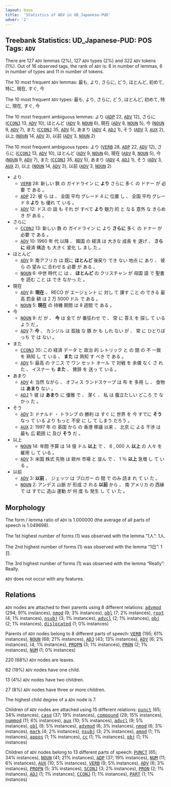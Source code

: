 ```yaml
---
layout: base
title:  'Statistics of ADV in UD_Japanese-PUD'
udver: '2'
---
```


## Treebank Statistics: UD_Japanese-PUD: POS Tags: `ADV`

There are 127 `ADV` lemmas (2%), 127 `ADV` types (2%) and 322 `ADV` tokens (1%).
Out of 16 observed tags, the rank of `ADV` is: 6 in number of lemmas, 6 in number of types and 11 in number of tokens.

The 10 most frequent `ADV` lemmas: 最も, より, さらに, どう, ほとんど, 初めて, 特に, 現在, すぐ, 今

The 10 most frequent `ADV` types:  最も, より, さらに, どう, ほとんど, 初めて, 特に, 現在, すぐ, 今

The 10 most frequent ambiguous lemmas: より (<tt><a href="ja_pud-pos-ADP.html">ADP</a></tt> 22, <tt><a href="ja_pud-pos-ADV.html">ADV</a></tt> 12), さらに (<tt><a href="ja_pud-pos-CCONJ.html">CCONJ</a></tt> 13, <tt><a href="ja_pud-pos-ADV.html">ADV</a></tt> 10), ほとんど (<tt><a href="ja_pud-pos-ADV.html">ADV</a></tt> 9, <tt><a href="ja_pud-pos-NOUN.html">NOUN</a></tt> 6), 現在 (<tt><a href="ja_pud-pos-ADV.html">ADV</a></tt> 8, <tt><a href="ja_pud-pos-NOUN.html">NOUN</a></tt> 5), 今 (<tt><a href="ja_pud-pos-NOUN.html">NOUN</a></tt> 9, <tt><a href="ja_pud-pos-ADV.html">ADV</a></tt> 7), また (<tt><a href="ja_pud-pos-CCONJ.html">CCONJ</a></tt> 35, <tt><a href="ja_pud-pos-ADV.html">ADV</a></tt> 5), あまり (<tt><a href="ja_pud-pos-ADV.html">ADV</a></tt> 4, <tt><a href="ja_pud-pos-ADJ.html">ADJ</a></tt> 1), そう (<tt><a href="ja_pud-pos-ADV.html">ADV</a></tt> 3, <tt><a href="ja_pud-pos-AUX.html">AUX</a></tt> 2), 以上 (<tt><a href="ja_pud-pos-NOUN.html">NOUN</a></tt> 14, <tt><a href="ja_pud-pos-ADV.html">ADV</a></tt> 3), 以前 (<tt><a href="ja_pud-pos-ADV.html">ADV</a></tt> 3, <tt><a href="ja_pud-pos-NOUN.html">NOUN</a></tt> 2)

The 10 most frequent ambiguous types:  より (<tt><a href="ja_pud-pos-VERB.html">VERB</a></tt> 28, <tt><a href="ja_pud-pos-ADP.html">ADP</a></tt> 22, <tt><a href="ja_pud-pos-ADV.html">ADV</a></tt> 12), さらに (<tt><a href="ja_pud-pos-CCONJ.html">CCONJ</a></tt> 13, <tt><a href="ja_pud-pos-ADV.html">ADV</a></tt> 10), ほとんど (<tt><a href="ja_pud-pos-ADV.html">ADV</a></tt> 9, <tt><a href="ja_pud-pos-NOUN.html">NOUN</a></tt> 6), 現在 (<tt><a href="ja_pud-pos-ADV.html">ADV</a></tt> 8, <tt><a href="ja_pud-pos-NOUN.html">NOUN</a></tt> 5), 今 (<tt><a href="ja_pud-pos-NOUN.html">NOUN</a></tt> 9, <tt><a href="ja_pud-pos-ADV.html">ADV</a></tt> 7), また (<tt><a href="ja_pud-pos-CCONJ.html">CCONJ</a></tt> 35, <tt><a href="ja_pud-pos-ADV.html">ADV</a></tt> 5), あまり (<tt><a href="ja_pud-pos-ADV.html">ADV</a></tt> 4, <tt><a href="ja_pud-pos-ADJ.html">ADJ</a></tt> 1), そう (<tt><a href="ja_pud-pos-ADV.html">ADV</a></tt> 3, <tt><a href="ja_pud-pos-AUX.html">AUX</a></tt> 2), 以上 (<tt><a href="ja_pud-pos-NOUN.html">NOUN</a></tt> 14, <tt><a href="ja_pud-pos-ADV.html">ADV</a></tt> 3), 以前 (<tt><a href="ja_pud-pos-ADV.html">ADV</a></tt> 3, <tt><a href="ja_pud-pos-NOUN.html">NOUN</a></tt> 2)


* より
  * <tt><a href="ja_pud-pos-VERB.html">VERB</a></tt> 28: 新しい 鉄 の ガイドライン に <b>より</b> さらに 多く の ドナー が 必要 で ある 。
  * <tt><a href="ja_pud-pos-ADP.html">ADP</a></tt> 22: 彼 ら は 、 全国 平均 グレード 4 に 位置 し 、 全国 平均 グレード 8 <b>より</b> も 優れ て いる 。
  * <tt><a href="ja_pud-pos-ADV.html">ADV</a></tt> 12: ドス の 話 も それ が すべて <b>より</b> 魅力 的 と なる 意外 な きらめき が ある 。
* さらに
  * <tt><a href="ja_pud-pos-CCONJ.html">CCONJ</a></tt> 13: 新しい 鉄 の ガイドライン に より <b>さらに</b> 多く の ドナー が 必要 で ある 。
  * <tt><a href="ja_pud-pos-ADV.html">ADV</a></tt> 10: 1960 年 代 以降 、 韓国 の 経済 は 大きな 成長 を 遂げ 、 <b>さらに</b> 経済 構造 も 大きく 変化 し まし た 。
* ほとんど
  * <tt><a href="ja_pud-pos-ADV.html">ADV</a></tt> 9: 南アフリカ は 既に <b>ほとんど</b> 後戻り でき ない 地点 に あり 、 彼 ら の 望み に 合わせる 必要 が ある 。
  * <tt><a href="ja_pud-pos-NOUN.html">NOUN</a></tt> 6: 中世 時代 に は 、 <b>ほとんど</b> の クリスチャン が 母国 語 で 聖書 を 読む こと は でき なかっ た 。
* 現在
  * <tt><a href="ja_pud-pos-ADV.html">ADV</a></tt> 8: <b>現在</b> 、 RECO が エージェント に 対し て 課す こと の できる 最高 罰金 額 は 2 万 5000 ドル で ある 。
  * <tt><a href="ja_pud-pos-NOUN.html">NOUN</a></tt> 5: <b>現在</b> の 待機 期間 は 8 週間 で ある 。
* 今
  * <tt><a href="ja_pud-pos-NOUN.html">NOUN</a></tt> 9: だ が 、 <b>今</b> は 全て が 番狂わせ で 、 常 に 答え を 探し て いる よう だ 。
  * <tt><a href="ja_pud-pos-ADV.html">ADV</a></tt> 7: <b>今</b> 、 カンジル は 孤独 な 豚 か も しれ ない が 、 常 に ひとりぼっち で は ない 。
* また
  * <tt><a href="ja_pud-pos-CCONJ.html">CCONJ</a></tt> 35: この 経済 データ と 政治 的 レトリック と の 間 の 不 一致 を 熟知 し て いる 、 <b>また</b> は 熟知 す べき で ある 。
  * <tt><a href="ja_pud-pos-ADV.html">ADV</a></tt> 5: 最高 の テニス で ワン セット オール で 対戦 を 余儀 なく さ れ た 、 イスナー も <b>また</b> 、 賛辞 を 送っ て いる 。
* あまり
  * <tt><a href="ja_pud-pos-ADV.html">ADV</a></tt> 4: 当然 ながら 、 オフィス ランドスケープ は 布 を 多用 し 、 食物 は <b>あまり</b> ない 。
  * <tt><a href="ja_pud-pos-ADJ.html">ADJ</a></tt> 1: 彼 は <b>あまり</b> に 優雅 で 、 潔く 、 私 は 腹立たしい どころ で なかっ た 。
* そう
  * <tt><a href="ja_pud-pos-ADV.html">ADV</a></tt> 3: ドナルド ・ トランプ の 勝利 は すぐ に 世界 を 今 すでに <b>そう</b> なっ て いる より もっと 不安 に し て しまう だろう 。
  * <tt><a href="ja_pud-pos-AUX.html">AUX</a></tt> 2: 1997 年 の 英国 から の 香港 移譲 以来 、 北京 に よる 干渉 は 最も 広 範囲 に 及び <b>そう</b> だ 。
* 以上
  * <tt><a href="ja_pud-pos-NOUN.html">NOUN</a></tt> 14: 年間 予算 は 14 億 ドル <b>以上</b> で 、 6 , 000 人 <b>以上</b> の 人々 を 雇用 し て いる 。
  * <tt><a href="ja_pud-pos-ADV.html">ADV</a></tt> 3: 米国 株式 先物 は 欧州 市場 と 並ん で 、 1 ％ <b>以上</b> 急増 し て いる 。
* 以前
  * <tt><a href="ja_pud-pos-ADV.html">ADV</a></tt> 3: <b>以前</b> 、 ジェッツ は ブロガー の 間 で のみ 読ま れ て い た 。
  * <tt><a href="ja_pud-pos-NOUN.html">NOUN</a></tt> 2: アンデス 山脈 が 形成 さ れる <b>以前</b> から 、 南 アメリカ の 西縁 で は すでに 造山 運動 が 何 度 も 発生 し て い た 。

## Morphology

The form / lemma ratio of `ADV` is 1.000000 (the average of all parts of speech is 1.049698).

The 1st highest number of forms (1) was observed with the lemma “1人”: 1人.

The 2nd highest number of forms (1) was observed with the lemma “1日”: 1日.

The 3rd highest number of forms (1) was observed with the lemma “Really”: Really.

`ADV` does not occur with any features.


## Relations

`ADV` nodes are attached to their parents using 8 different relations: <tt><a href="ja_pud-dep-advmod.html">advmod</a></tt> (294; 91% instances), <tt><a href="ja_pud-dep-nmod.html">nmod</a></tt> (9; 3% instances), <tt><a href="ja_pud-dep-obl.html">obl</a></tt> (7; 2% instances), <tt><a href="ja_pud-dep-root.html">root</a></tt> (4; 1% instances), <tt><a href="ja_pud-dep-nsubj.html">nsubj</a></tt> (3; 1% instances), <tt><a href="ja_pud-dep-advcl.html">advcl</a></tt> (2; 1% instances), <tt><a href="ja_pud-dep-obj.html">obj</a></tt> (2; 1% instances), <tt><a href="ja_pud-dep-dislocated.html">dislocated</a></tt> (1; 0% instances)

Parents of `ADV` nodes belong to 8 different parts of speech: <tt><a href="ja_pud-pos-VERB.html">VERB</a></tt> (195; 61% instances), <tt><a href="ja_pud-pos-NOUN.html">NOUN</a></tt> (68; 21% instances), <tt><a href="ja_pud-pos-ADJ.html">ADJ</a></tt> (43; 13% instances), <tt><a href="ja_pud-pos-ADV.html">ADV</a></tt> (6; 2% instances),  (4; 1% instances), <tt><a href="ja_pud-pos-PROPN.html">PROPN</a></tt> (3; 1% instances), <tt><a href="ja_pud-pos-PRON.html">PRON</a></tt> (2; 1% instances), <tt><a href="ja_pud-pos-NUM.html">NUM</a></tt> (1; 0% instances)

220 (68%) `ADV` nodes are leaves.

62 (19%) `ADV` nodes have one child.

13 (4%) `ADV` nodes have two children.

27 (8%) `ADV` nodes have three or more children.

The highest child degree of a `ADV` node is 7.

Children of `ADV` nodes are attached using 15 different relations: <tt><a href="ja_pud-dep-punct.html">punct</a></tt> (65; 34% instances), <tt><a href="ja_pud-dep-case.html">case</a></tt> (37; 19% instances), <tt><a href="ja_pud-dep-compound.html">compound</a></tt> (28; 15% instances), <tt><a href="ja_pud-dep-nummod.html">nummod</a></tt> (11; 6% instances), <tt><a href="ja_pud-dep-aux.html">aux</a></tt> (10; 5% instances), <tt><a href="ja_pud-dep-advcl.html">advcl</a></tt> (9; 5% instances), <tt><a href="ja_pud-dep-obl.html">obl</a></tt> (9; 5% instances), <tt><a href="ja_pud-dep-advmod.html">advmod</a></tt> (6; 3% instances), <tt><a href="ja_pud-dep-nmod.html">nmod</a></tt> (6; 3% instances), <tt><a href="ja_pud-dep-mark.html">mark</a></tt> (4; 2% instances), <tt><a href="ja_pud-dep-nsubj.html">nsubj</a></tt> (3; 2% instances), <tt><a href="ja_pud-dep-amod.html">amod</a></tt> (1; 1% instances), <tt><a href="ja_pud-dep-appos.html">appos</a></tt> (1; 1% instances), <tt><a href="ja_pud-dep-cc.html">cc</a></tt> (1; 1% instances), <tt><a href="ja_pud-dep-obj.html">obj</a></tt> (1; 1% instances)

Children of `ADV` nodes belong to 13 different parts of speech: <tt><a href="ja_pud-pos-PUNCT.html">PUNCT</a></tt> (65; 34% instances), <tt><a href="ja_pud-pos-NOUN.html">NOUN</a></tt> (41; 21% instances), <tt><a href="ja_pud-pos-ADP.html">ADP</a></tt> (37; 19% instances), <tt><a href="ja_pud-pos-NUM.html">NUM</a></tt> (11; 6% instances), <tt><a href="ja_pud-pos-AUX.html">AUX</a></tt> (10; 5% instances), <tt><a href="ja_pud-pos-VERB.html">VERB</a></tt> (9; 5% instances), <tt><a href="ja_pud-pos-ADV.html">ADV</a></tt> (6; 3% instances), <tt><a href="ja_pud-pos-PROPN.html">PROPN</a></tt> (5; 3% instances), <tt><a href="ja_pud-pos-SCONJ.html">SCONJ</a></tt> (3; 2% instances), <tt><a href="ja_pud-pos-PRON.html">PRON</a></tt> (2; 1% instances), <tt><a href="ja_pud-pos-ADJ.html">ADJ</a></tt> (1; 1% instances), <tt><a href="ja_pud-pos-CCONJ.html">CCONJ</a></tt> (1; 1% instances), <tt><a href="ja_pud-pos-PART.html">PART</a></tt> (1; 1% instances)

